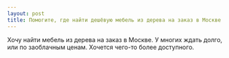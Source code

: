 ```yaml
---
layout: post 
title: Помогите, где найти дешёвую мебель из дерева на заказ в Москве 
--- 
```

Хочу найти мебель из дерева на заказ в Москве. У многих ждать долго, или по заоблачным ценам. Хочется чего-то более доступного.
